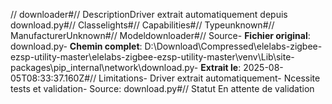 // downloader#// DescriptionDriver extrait automatiquement depuis download.py#// Classelights#// Capabilities#// Typeunknown#// ManufacturerUnknown#// Modeldownloader#// Source- **Fichier original**: download.py- **Chemin complet**: D:\Download\Compressed\elelabs-zigbee-ezsp-utility-master\elelabs-zigbee-ezsp-utility-master\venv\Lib\site-packages\pip\_internal\network\download.py- **Extrait le**: 2025-08-05T08:33:37.160Z#// Limitations- Driver extrait automatiquement- Ncessite tests et validation- Source: download.py#// Statut En attente de validation